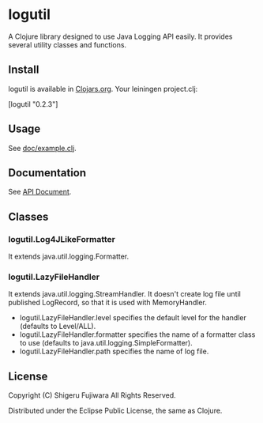 # logutil

A Clojure library designed to use Java Logging API easily.
It provides several utility classes and functions.

## Install

logutil is available in [Clojars.org](https://clojars.org/logutil).
Your leiningen project.clj:

   [logutil "0.2.3"]

## Usage

See [doc/example.clj](https://github.com/sgr/logutil/blob/master/example.clj).

## Documentation

See [API Document](http://sgr.github.io/logutil/).

## Classes

### logutil.Log4JLikeFormatter

It extends java.util.logging.Formatter.

### logutil.LazyFileHandler

It extends java.util.logging.StreamHandler.
It doesn't create log file until published LogRecord, so that it is used with MemoryHandler.

* logutil.LazyFileHandler.level specifies the default level for the handler (defaults to Level/ALL).
* logutil.LazyFileHandler.formatter specifies the name of a formatter class to use (defaults to java.util.logging.SimpleFormatter).
* logutil.LazyFileHandler.path specifies the name of log file.

## License

Copyright (C) Shigeru Fujiwara All Rights Reserved.

Distributed under the Eclipse Public License, the same as Clojure.
